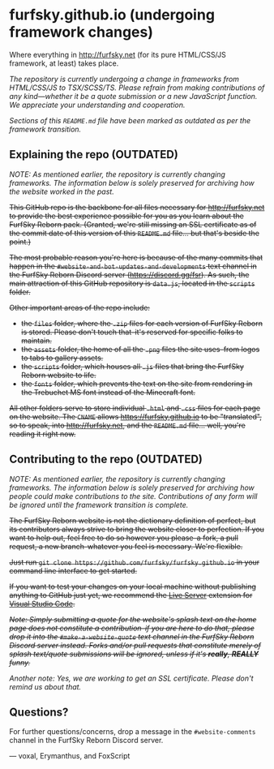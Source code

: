 # furfsky.github.io (undergoing framework changes)

Where everything in <http://furfsky.net> (for its pure HTML/CSS/JS framework, at least) takes place.

*The repository is currently undergoing a change in frameworks from HTML/CSS/JS to TSX/SCSS/TS. Please refrain from making contributions of any kind—whether it be a quote submission or a new JavaScript function. We appreciate your understanding and cooperation.*

*Sections of this `README.md` file have been marked as outdated as per the framework transition.*

## Explaining the repo (OUTDATED)

*NOTE: As mentioned earlier, the repository is currently changing frameworks. The information below is solely preserved for archiving how the website worked in the past.*

~~This GitHub repo is the backbone for all files necessary for <http://furfsky.net> to provide the best experience possible for you as you learn about the FurfSky Reborn pack. (Granted, we're still missing an SSL certificate as of the commit date of this version of this `README.md` file... but that's beside the point.)~~

~~The most probable reason you're here is because of the many commits that happen in the `#website-and-bot-updates-and-developments` text channel in the FurfSky Reborn Discord server (<https://discord.gg/fsr>). As such, the main attraction of this GitHub repository is `data.js`, located in the `scripts` folder.~~

~~Other important areas of the repo include:~~

* ~~the `files` folder, where the `.zip` files for each version of FurfSky Reborn is stored. Please don't touch that–it's reserved for specific folks to maintain.~~
* ~~the `assets` folder, the home of all the `.png` files the site uses–from logos to tabs to gallery assets.~~
* ~~the `scripts` folder, which houses all `.js` files that bring the FurfSky Reborn website to life.~~
* ~~the `fonts` folder, which prevents the text on the site from rendering in the Trebuchet MS font instead of the Minecraft font.~~

~~All other folders serve to store individual `.html` and `.css` files for each page on the website. The `CNAME` allows <https://furfsky.github.io> to be "translated", so to speak, into <http://furfsky.net>, and the `README.md` file... well, you're reading it right now.~~

## Contributing to the repo (OUTDATED)

*NOTE: As mentioned earlier, the repository is currently changing frameworks. The information below is solely preserved for archiving how people could make contributions to the site. Contributions of any form will be ignored until the framework transition is complete.*

~~The FurfSky Reborn website is not the dictionary definition of perfect, but its contributors always strive to bring the website closer to perfection. If you want to help out, feel free to do so however you please–a fork, a pull request, a new branch-whatever you feel is necessary. We're flexible.~~

~~Just run `git clone https://github.com/furfsky/furfsky.github.io` in your command line interface to get started.~~

~~If you want to test your changes on your local machine without publishing anything to GitHub just yet, we recommend the [Live Server](https://marketplace.visualstudio.com/items?itemName=ritwickdey.LiveServer) extension for [Visual Studio Code](https://code.visualstudio.com/).~~

~~_Note: Simply submitting a quote for the website's splash text on the home page does not constitute a contribution–if you are here to do that, please drop it into the `#make-a-website-quote` text channel in the FurfSky Reborn Discord server instead. Forks and/or pull requests that constitute merely of splash text/quote submissions will be ignored, unless if it's **really**, **REALLY** funny._~~

_Another note: Yes, we are working to get an SSL certificate. Please don't remind us about that._

## Questions?

For further questions/concerns, drop a message in the `#website-comments` channel in the FurfSky Reborn Discord server.

— voxal, Erymanthus, and FoxScript

